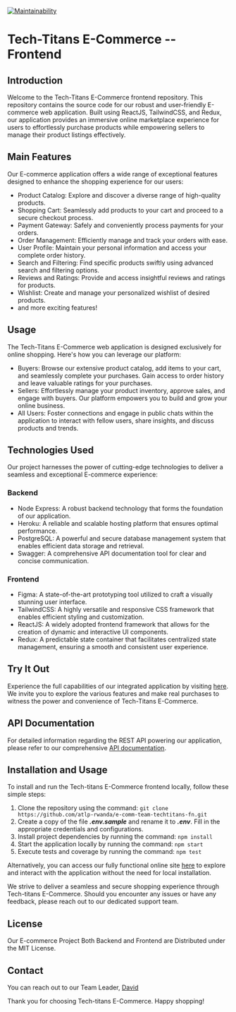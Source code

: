 [![Maintainability](https://api.codeclimate.com/v1/badges/667e9254ca71636d6534/maintainability)](https://codeclimate.com/github/atlp-rwanda/e-comm-team-techtitans-fn/maintainability)

# Tech-Titans E-Commerce -- Frontend


## Introduction

Welcome to the Tech-Titans E-Commerce frontend repository. This repository contains the source code for our robust and user-friendly E-commerce web application. Built using ReactJS, TailwindCSS, and Redux, our application provides an immersive online marketplace experience for users to effortlessly purchase products while empowering sellers to manage their product listings effectively.

## Main Features

Our E-commerce application offers a wide range of exceptional features designed to enhance the shopping experience for our users:

- Product Catalog: Explore and discover a diverse range of high-quality products.
- Shopping Cart: Seamlessly add products to your cart and proceed to a secure checkout process.
- Payment Gateway: Safely and conveniently process payments for your orders.
- Order Management: Efficiently manage and track your orders with ease.
- User Profile: Maintain your personal information and access your complete order history.
- Search and Filtering: Find specific products swiftly using advanced search and filtering options.
- Reviews and Ratings: Provide and access insightful reviews and ratings for products.
- Wishlist: Create and manage your personalized wishlist of desired products.
- and more exciting features!

## Usage

The Tech-Titans E-Commerce web application is designed exclusively for online shopping. Here's how you can leverage our platform:

- Buyers: Browse our extensive product catalog, add items to your cart, and seamlessly complete your purchases. Gain access to order history and leave valuable ratings for your purchases.
- Sellers: Effortlessly manage your product inventory, approve sales, and engage with buyers. Our platform empowers you to build and grow your online business.
- All Users: Foster connections and engage in public chats within the application to interact with fellow users, share insights, and discuss products and trends.

## Technologies Used

Our project harnesses the power of cutting-edge technologies to deliver a seamless and exceptional E-commerce experience:

### Backend

- Node Express: A robust backend technology that forms the foundation of our application.
- Heroku: A reliable and scalable hosting platform that ensures optimal performance.
- PostgreSQL: A powerful and secure database management system that enables efficient data storage and retrieval.
- Swagger: A comprehensive API documentation tool for clear and concise communication.

### Frontend

- Figma: A state-of-the-art prototyping tool utilized to craft a visually stunning user interface.
- TailwindCSS: A highly versatile and responsive CSS framework that enables efficient styling and customization.
- ReactJS: A widely adopted frontend framework that allows for the creation of dynamic and interactive UI components.
- Redux: A predictable state container that facilitates centralized state management, ensuring a smooth and consistent user experience.

## Try It Out

Experience the full capabilities of our integrated application by visiting [here](https://tech-titans.techsroutine.com/). We invite you to explore the various features and make real purchases to witness the power and convenience of Tech-Titans E-Commerce.

## API Documentation

For detailed information regarding the REST API powering our application, please refer to our comprehensive [API documentation](https://ecommerce-tech-titans.herokuapp.com/api-docs/).

## Installation and Usage

To install and run the Tech-titans E-Commerce frontend locally, follow these simple steps:

1. Clone the repository using the command: `git clone https://github.com/atlp-rwanda/e-comm-team-techtitans-fn.git`
2. Create a copy of the file **_.env.sample_** and rename it to **_.env_**. Fill in the appropriate credentials and configurations.
3. Install project dependencies by running the command: `npm install`
4. Start the application locally by running the command: `npm start`
5. Execute tests and coverage by running the command: `npm test`

Alternatively, you can access our fully functional online site [here](https://tech-titans.techsroutine.com/) to explore and interact with the application without the need for local installation.

We strive to deliver a seamless and secure shopping experience through Tech-titans E-Commerce. Should you encounter any issues or have any feedback, please reach out to our dedicated support team.

## License

Our E-commerce Project Both Backend and Frontend are Distributed under the MIT License.

<!-- CONTACT -->

## Contact

You can reach out to our Team Leader, [David](mailto:tuyishmirend@gmail.com)

Thank you for choosing Tech-titans E-Commerce. Happy shopping!